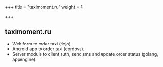 +++
title = "taximoment.ru"
weight = 4

+++

## taximoment.ru

- Web form to order taxi (dojo).
- Android app to order taxi (cordova).
- Server module to client auth, send sms and update order status (golang, appengine).
